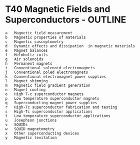 # T40 Magnetic Fields and Superconductors - OUTLINE
    a	Magnetic field measurement
    b	Magnetic properties of materials
    c	Magnetic susceptometry
    d	Dynamic effects and dissipation  in magnetic materials
    e	Magnet balances
    f	Helmholtz coils
    g	Air solenoids
    h	Permanent magnets
    i	Conventional solenoid electromagnets
    j	Conventional poled electromagnets
    k	Conventional electromagnet power supplies
    l	Magnet shimming
    m	Magnetic field gradient generation
    n	Magnet cooling
    o	High T-c superconductor magnets
    p	Low temperature superconductor magnets
    q	Superconducting magnet power supplies
    r	High-Tc superconductor fabrication and testing
    s	High-Tc superconductor applications
    t	Low temperature superconductor applications
    u	Josephson junctions
    v	SQUIDs
    w	SQUID magnetometry
    x	Other superconducting devices
    y	Magnetic levitation
